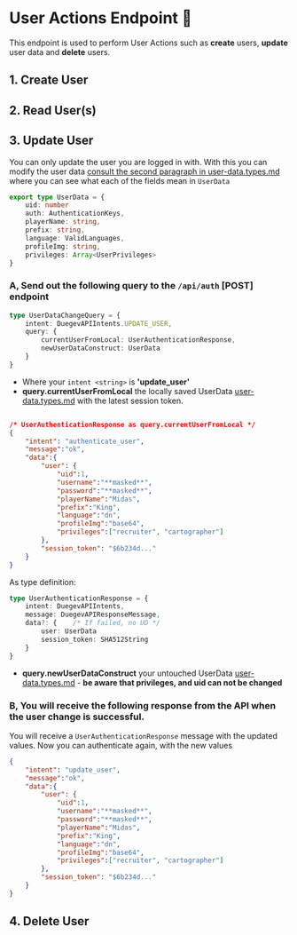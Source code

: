 # User Actions Endpoint 👥

This endpoint is used to perform User Actions such as **create** users, **update** user data and **delete** users.

## 1. Create User

## 2. Read User(s)

## 3. Update User

You can only update the user you are logged in with. With this you can modify the user data [consult the second paragraph in user-data.types.md](./types/user-data.types.md) where you can see what each of the fields mean in ``UserData``

```Typescript
export type UserData = {
    uid: number
    auth: AuthenticationKeys,
    playerName: string,
    prefix: string,
    language: ValidLanguages,
    profileImg: string,
    privileges: Array<UserPrivileges>
}
```

### A, Send out the following query to the ``/api/auth`` [POST] endpoint

```Typescript
type UserDataChangeQuery = {
    intent: DuegevAPIIntents.UPDATE_USER,
    query: {
        currentUserFromLocal: UserAuthenticationResponse,
        newUserDataConstruct: UserData
    }
}
```

- Where your ``intent <string>`` is **'update_user'**
- **query.currentUserFromLocal** the locally saved UserData [user-data.types.md](./types/user-data.types.md) with the latest session token. 
```JSON 

/* UserAuthenticationResponse as query.currentUserFromLocal */
{
    "intent": "authenticate_user",
    "message":"ok",
    "data":{
        "user": {
            "uid":1,
            "username":"**masked**",
            "password":"**masked**",
            "playerName":"Midas",
            "prefix":"King",
            "language":"dn",
            "profileImg":"base64",
            "privileges":["recruiter", "cartographer"]
        },
        "session_token": "$6b234d..."
    }
}
```

As type definition:

```Typescript 
type UserAuthenticationResponse = {
    intent: DuegevAPIIntents,
    message: DuegevAPIResponseMessage,
    data?: {    /* If failed, no UD */
        user: UserData
        session_token: SHA512String
    }
}
```

- **query.newUserDataConstruct** your untouched UserData [user-data.types.md](./types/user-data.types.md) - **be aware that privileges, and uid can not be changed**

### B, You will receive the following response from the API when the user change is successful.

You will receive a ``UserAuthenticationResponse`` message with the updated values. Now you can authenticate again, with the new values

```JSON 
{
    "intent": "update_user",
    "message":"ok",
    "data":{
        "user": {
            "uid":1,
            "username":"**masked**",
            "password":"**masked**",
            "playerName":"Midas",
            "prefix":"King",
            "language":"dn",
            "profileImg":"base64",
            "privileges":["recruiter", "cartographer"]
        },
        "session_token": "$6b234d..."
    }
}
```

## 4. Delete User